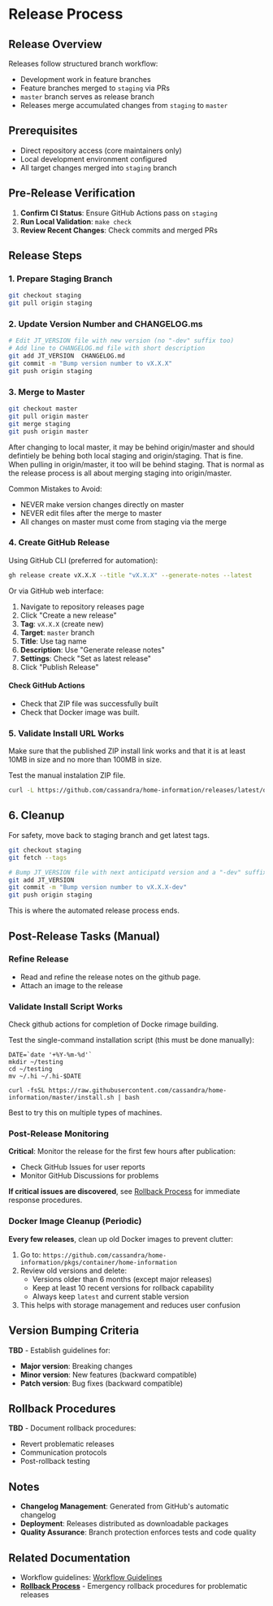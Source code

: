 # Release Process

## Release Overview

Releases follow structured branch workflow:
- Development work in feature branches
- Feature branches merged to `staging` via PRs
- `master` branch serves as release branch
- Releases merge accumulated changes from `staging` to `master`

## Prerequisites

- Direct repository access (core maintainers only)
- Local development environment configured
- All target changes merged into `staging` branch

## Pre-Release Verification

1. **Confirm CI Status**: Ensure GitHub Actions pass on `staging`
2. **Run Local Validation**: `make check`
3. **Review Recent Changes**: Check commits and merged PRs

## Release Steps

### 1. Prepare Staging Branch

```bash
git checkout staging
git pull origin staging
```

### 2. Update Version Number and CHANGELOG.ms

```bash
# Edit JT_VERSION file with new version (no "-dev" suffix too)
# Add line to CHANGELOG.md file with short description
git add JT_VERSION  CHANGELOG.md
git commit -m "Bump version number to vX.X.X"
git push origin staging
```

### 3. Merge to Master

```bash
git checkout master
git pull origin master
git merge staging
git push origin master
```

After changing to local master, it may be behind origin/master and should defintiely be behing both local staging and origin/staging. That is fine. When pulling in origin/master, it too will be behind staging. That is normal as the release process is all about merging staging into origin/master. 

Common Mistakes to Avoid:
  - NEVER make version changes directly on master
  - NEVER edit files after the merge to master
  - All changes on master must come from staging via the merge

### 4. Create GitHub Release

Using GitHub CLI (preferred for automation):

```bash
gh release create vX.X.X --title "vX.X.X" --generate-notes --latest
```

Or via GitHub web interface:
1. Navigate to repository releases page
2. Click "Create a new release"
3. **Tag**: `vX.X.X` (create new)
4. **Target**: `master` branch
5. **Title**: Use tag name
6. **Description**: Use "Generate release notes"
7. **Settings**: Check "Set as latest release"
8. Click "Publish Release"

#### Check GitHub Actions

- Check that ZIP file was successfully built
- Check that Docker image was built.

### 5. Validate Install URL Works

Make sure that the published ZIP install link works and that it is at least 10MB in size and no more than 100MB in size.

Test the manual instalation ZIP file.
```bash
curl -L https://github.com/cassandra/home-information/releases/latest/download/home-information.zip -o home-information.zip
```

## 6. Cleanup

For safety, move back to staging branch and get latest tags.
```bash
git checkout staging
git fetch --tags

# Bump JT_VERSION file with next anticipatd version and a "-dev" suffix
git add JT_VERSION 
git commit -m "Bump version number to vX.X.X-dev"
git push origin staging
```

This is where the automated release process ends.

## Post-Release Tasks (Manual)

### Refine Release

- Read and refine the release notes on the github page.
- Attach an image to the release

### Validate Install Script Works

Check github actions for completion of Docke rimage building.

Test the single-command installation script (this must be done manually):
```
DATE=`date '+%Y-%m-%d'`
mkdir ~/testing
cd ~/testing
mv ~/.hi ~/.hi-$DATE

curl -fsSL https://raw.githubusercontent.com/cassandra/home-information/master/install.sh | bash
```

Best to try this on multiple types of machines.

### Post-Release Monitoring

**Critical**: Monitor the release for the first few hours after publication:
- Check GitHub Issues for user reports
- Monitor GitHub Discussions for problems

**If critical issues are discovered**, see [Rollback Process](rollback-process.md) for immediate response procedures.

### Docker Image Cleanup (Periodic)

**Every few releases**, clean up old Docker images to prevent clutter:
1. Go to: `https://github.com/cassandra/home-information/pkgs/container/home-information`
2. Review old versions and delete:
   - Versions older than 6 months (except major releases)
   - Keep at least 10 recent versions for rollback capability
   - Always keep `latest` and current stable version
3. This helps with storage management and reduces user confusion

## Version Bumping Criteria

**TBD** - Establish guidelines for:
- **Major version**: Breaking changes
- **Minor version**: New features (backward compatible)
- **Patch version**: Bug fixes (backward compatible)

## Rollback Procedures

**TBD** - Document rollback procedures:
- Revert problematic releases
- Communication protocols
- Post-rollback testing

## Notes

- **Changelog Management**: Generated from GitHub's automatic changelog
- **Deployment**: Releases distributed as downloadable packages
- **Quality Assurance**: Branch protection enforces tests and code quality

## Related Documentation
- Workflow guidelines: [Workflow Guidelines](workflow-guidelines.md)
- **[Rollback Process](rollback-process.md)** - Emergency rollback procedures for problematic releases
